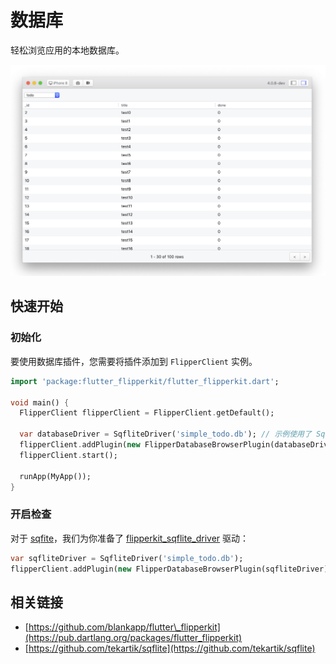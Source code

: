 # 数据库

轻松浏览应用的本地数据库。

![](../.gitbook/assets/snapshot.png)



## 快速开始

### 初始化

要使用数据库插件，您需要将插件添加到 `FlipperClient` 实例。

```dart
import 'package:flutter_flipperkit/flutter_flipperkit.dart';

void main() {
  FlipperClient flipperClient = FlipperClient.getDefault();

  var databaseDriver = SqfliteDriver('simple_todo.db'); // 示例使用了 Sqflite
  flipperClient.addPlugin(new FlipperDatabaseBrowserPlugin(databaseDriver));
  flipperClient.start();

  runApp(MyApp());
}
```

### 开启检查

对于 [sqfite](https://github.com/tekartik/sqflite)，我们为你准备了 [flipperkit\_sqflite\_driver](https://github.com/blankapp/flutter_flipperkit_plugins/tree/master/packages/flipperkit_sqflite_driver) 驱动：

```dart
var sqfliteDriver = SqfliteDriver('simple_todo.db');
flipperClient.addPlugin(new FlipperDatabaseBrowserPlugin(sqfliteDriver));
```

## 相关链接

* [https://github.com/blankapp/flutter\_flipperkit](https://pub.dartlang.org/packages/flutter_flipperkit)
* [https://github.com/tekartik/sqflite](https://github.com/tekartik/sqflite)

